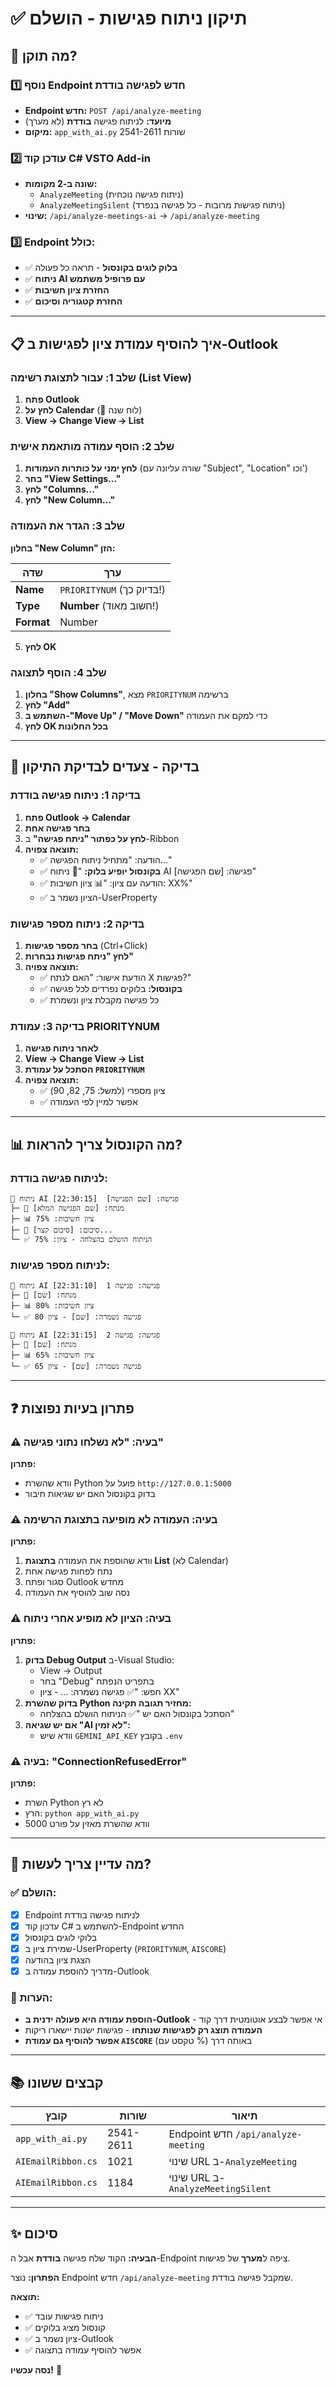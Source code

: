 # ✅ תיקון ניתוח פגישות - הושלם

## 🔧 מה תוקן?

### 1️⃣ **נוסף Endpoint חדש לפגישה בודדת**
- **Endpoint חדש:** `POST /api/analyze-meeting`
- **מיועד:** לניתוח פגישה **בודדת** (לא מערך)
- **מיקום:** `app_with_ai.py` שורות 2541-2611

### 2️⃣ **עודכן קוד C# VSTO Add-in**
- **שונה ב-2 מקומות:**
  - `AnalyzeMeeting` (ניתוח פגישה נוכחית)
  - `AnalyzeMeetingSilent` (ניתוח פגישות מרובות - כל פגישה בנפרד)
- **שינוי:** `/api/analyze-meetings-ai` → `/api/analyze-meeting`

### 3️⃣ **Endpoint כולל:**
- ✅ **בלוק לוגים בקונסול** - תראה כל פעולה
- ✅ **ניתוח AI עם פרופיל משתמש**
- ✅ **החזרת ציון חשיבות**
- ✅ **החזרת קטגוריה וסיכום**

---

## 📋 איך להוסיף עמודת ציון לפגישות ב-Outlook

### שלב 1: עבור לתצוגת רשימה (List View)
1. **פתח Outlook**
2. **לחץ על Calendar** (📅 לוח שנה)
3. **View → Change View → List**

### שלב 2: הוסף עמודה מותאמת אישית
1. **לחץ ימני על כותרות העמודות** (שורה עליונה עם "Subject", "Location" וכו')
2. **בחר "View Settings..."**
3. **לחץ "Columns..."**
4. **לחץ "New Column..."**

### שלב 3: הגדר את העמודה
**בחלון "New Column" הזן:**

| שדה | ערך |
|-----|-----|
| **Name** | `PRIORITYNUM` (בדיוק כך!) |
| **Type** | **Number** (חשוב מאוד!) |
| **Format** | Number |

5. **לחץ OK**

### שלב 4: הוסף לתצוגה
1. **בחלון "Show Columns"**, מצא `PRIORITYNUM` ברשימה
2. **לחץ "Add"**
3. **השתמש ב-"Move Up" / "Move Down"** כדי למקם את העמודה
4. **לחץ OK בכל החלונות**

---

## 🧪 בדיקה - צעדים לבדיקת התיקון

### בדיקה 1: ניתוח פגישה בודדת
1. **פתח Outlook → Calendar**
2. **בחר פגישה אחת**
3. **לחץ על כפתור "ניתח פגישה"** ב-Ribbon
4. **תוצאה צפויה:**
   - ✅ הודעה: "מתחיל ניתוח הפגישה..."
   - ✅ **בקונסול יופיע בלוק:** "📅 ניתוח AI פגישה: [שם הפגישה]"
   - ✅ הודעה עם ציון: "📊 ציון חשיבות: XX%"
   - ✅ הציון נשמר ב-UserProperty

### בדיקה 2: ניתוח מספר פגישות
1. **בחר מספר פגישות** (Ctrl+Click)
2. **לחץ "ניתח פגישות נבחרות"**
3. **תוצאה צפויה:**
   - ✅ הודעת אישור: "האם לנתח X פגישות?"
   - ✅ **בקונסול:** בלוקים נפרדים לכל פגישה
   - ✅ כל פגישה מקבלת ציון ונשמרת

### בדיקה 3: עמודת PRIORITYNUM
1. **לאחר ניתוח פגישה**
2. **View → Change View → List**
3. **הסתכל על עמודת `PRIORITYNUM`**
4. **תוצאה צפויה:**
   - ✅ ציון מספרי (למשל: 75, 82, 90)
   - ✅ אפשר למיין לפי העמודה

---

## 📊 מה הקונסול צריך להראות?

### לניתוח פגישה בודדת:
```
📅 ניתוח AI פגישה: [שם הפגישה]  [22:30:15]
├─ 🤖 מנתח: [שם הפגישה המלא]
├─ 📊 ציון חשיבות: 75%
├─ 📝 סיכום: [סיכום קצר]...
└─ ✅ הניתוח הושלם בהצלחה - ציון: 75%
```

### לניתוח מספר פגישות:
```
📅 ניתוח AI פגישה: פגישה 1  [22:31:10]
├─ 🤖 מנתח: [שם]
├─ 📊 ציון חשיבות: 80%
└─ ✅ פגישה נשמרה: [שם] - ציון 80

📅 ניתוח AI פגישה: פגישה 2  [22:31:15]
├─ 🤖 מנתח: [שם]
├─ 📊 ציון חשיבות: 65%
└─ ✅ פגישה נשמרה: [שם] - ציון 65
```

---

## ❓ פתרון בעיות נפוצות

### ⚠️ בעיה: "לא נשלחו נתוני פגישה"
**פתרון:**
- וודא שהשרת Python פועל על `http://127.0.0.1:5000`
- בדוק בקונסול האם יש שגיאות חיבור

### ⚠️ בעיה: העמודה לא מופיעה בתצוגת הרשימה
**פתרון:**
1. וודא שהוספת את העמודה **בתצוגת List** (לא Calendar)
2. נתח לפחות פגישה אחת
3. סגור ופתח Outlook מחדש
4. נסה שוב להוסיף את העמודה

### ⚠️ בעיה: הציון לא מופיע אחרי ניתוח
**פתרון:**
1. **בדוק Debug Output** ב-Visual Studio:
   - View → Output
   - בחר "Debug" בתפריט הנפתח
   - חפש: "✅ פגישה נשמרה: ... - ציון XX"
2. **בדוק שהשרת Python מחזיר תגובה תקינה:**
   - הסתכל בקונסול האם יש "✅ הניתוח הושלם בהצלחה"
3. **אם יש שגיאה "AI לא זמין":**
   - וודא שיש `GEMINI_API_KEY` בקובץ `.env`

### ⚠️ בעיה: "ConnectionRefusedError"
**פתרון:**
- השרת Python לא רץ
- הרץ: `python app_with_ai.py`
- וודא שהשרת מאזין על פורט 5000

---

## 🎯 מה עדיין צריך לעשות?

### ✅ הושלם:
- [x] Endpoint לניתוח פגישה בודדת
- [x] עדכון קוד C# להשתמש ב-Endpoint החדש
- [x] בלוקי לוגים בקונסול
- [x] שמירת ציון ב-UserProperty (`PRIORITYNUM`, `AISCORE`)
- [x] הצגת ציון בהודעה
- [x] מדריך להוספת עמודה ב-Outlook

### 📝 הערות:
- **הוספת עמודה היא פעולה ידנית ב-Outlook** - אי אפשר לבצע אוטומטית דרך קוד
- **העמודה תוצג רק לפגישות שנותחו** - פגישות ישנות יישארו ריקות
- **אפשר להוסיף גם עמודת `AISCORE`** (טקסט עם %) באותה דרך

---

## 📚 קבצים ששונו

| קובץ | שורות | תיאור |
|------|------|--------|
| `app_with_ai.py` | 2541-2611 | Endpoint חדש `/api/analyze-meeting` |
| `AIEmailRibbon.cs` | 1021 | שינוי URL ב-`AnalyzeMeeting` |
| `AIEmailRibbon.cs` | 1184 | שינוי URL ב-`AnalyzeMeetingSilent` |

---

## ✨ סיכום

**הבעיה:** הקוד שלח פגישה **בודדת** אבל ה-Endpoint ציפה ל**מערך** של פגישות.

**הפתרון:** נוצר Endpoint חדש `/api/analyze-meeting` שמקבל פגישה בודדת.

**תוצאה:**
- ✅ ניתוח פגישות עובד
- ✅ קונסול מציג בלוקים
- ✅ ציון נשמר ב-Outlook
- ✅ אפשר להוסיף עמודה בתצוגה

**נסה עכשיו!** 🚀



